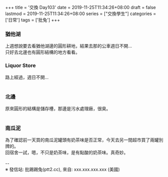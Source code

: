 +++
title = '交換 Day103'
date = 2019-11-25T11:34:26+08:00
draft = false
lastmod = 2019-11-25T11:34:26+08:00
series = ["交換學生"]
categories = ['日常']
tags = ['批兔']
+++
### 猶他湖 
上週想說要去看猶他湖邊的圓形耕地，結果去那的公車週日不開...<br>
只好去北邊也有圓形結構的地方看看。<br>

### Liquor Store 
路上經過，週日不開...<br>
<br>
### 北邊 
原來圓形的結構是儲存槽，那邊是污水處理廠，很臭。<br>
<br>
### 南瓜泥 
為了確認前一天買的南瓜泥罐頭有奶茶味是否正常，今天去另一間超市買了兩罐別牌的。<br>
回宿舍一試，嗯，不只是奶茶味，是有點酸的奶茶味。真奇妙。<br>
<br>
--<br>
※ 發信站: 批踢踢兔(ptt2.cc), 來自: xxx.xxx.xxx.xxx (美國)<br>
